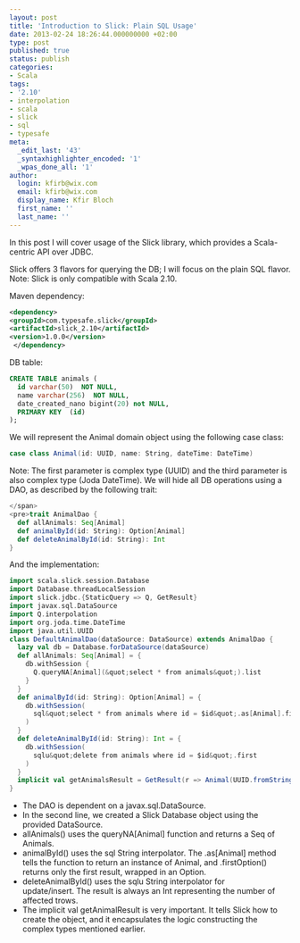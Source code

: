 ```yaml
---
layout: post
title: 'Introduction to Slick: Plain SQL Usage'
date: 2013-02-24 18:26:44.000000000 +02:00
type: post
published: true
status: publish
categories:
- Scala
tags:
- '2.10'
- interpolation
- scala
- slick
- sql
- typesafe
meta:
  _edit_last: '43'
  _syntaxhighlighter_encoded: '1'
  _wpas_done_all: '1'
author:
  login: kfirb@wix.com
  email: kfirb@wix.com
  display_name: Kfir Bloch
  first_name: ''
  last_name: ''
---
```

In this post I will cover usage of the Slick library, which provides a Scala-centric API over JDBC.

Slick offers 3 flavors for querying the DB; I will focus on the plain SQL flavor.
Note: Slick is only compatible with Scala 2.10.

Maven dependency:

```xml
<dependency>
<groupId>com.typesafe.slick</groupId>
<artifactId>slick_2.10</artifactId>
<version>1.0.0</version>
 </dependency>
```

DB table:

```sql
CREATE TABLE animals (
  id varchar(50)  NOT NULL,
  name varchar(256)  NOT NULL,
  date_created_nano bigint(20) not NULL,
  PRIMARY KEY  (id)
);
```

We will represent the Animal domain object using the following case class:
```scala
case class Animal(id: UUID, name: String, dateTime: DateTime)
```

Note: The first parameter is complex type (UUID) and the third parameter is also complex type (Joda DateTime).
We will hide all DB operations using a DAO, as described by the following trait:

```scala 
</span>
<pre>trait AnimalDao {
  def allAnimals: Seq[Animal]
  def animalById(id: String): Option[Animal]
  def deleteAnimalById(id: String): Int
}
```

And the implementation:

```scala
import scala.slick.session.Database
import Database.threadLocalSession
import slick.jdbc.{StaticQuery => Q, GetResult}
import javax.sql.DataSource
import Q.interpolation
import org.joda.time.DateTime
import java.util.UUID
class DefaultAnimalDao(dataSource: DataSource) extends AnimalDao {
  lazy val db = Database.forDataSource(dataSource)
  def allAnimals: Seq[Animal] = {
    db.withSession {
      Q.queryNA[Animal](&quot;select * from animals&quot;).list
    }
  }
  def animalById(id: String): Option[Animal] = {
    db.withSession(
      sql&quot;select * from animals where id = $id&quot;.as[Animal].firstOption
    )
  }
  def deleteAnimalById(id: String): Int = {
    db.withSession(
      sqlu&quot;delete from animals where id = $id&quot;.first
    )
  }
  implicit val getAnimalsResult = GetResult(r => Animal(UUID.fromString(r.nextString), r.nextString, new DateTime(r.nextLong())))
}
```

* The DAO is dependent on a javax.sql.DataSource.
* In the second line, we created a Slick Database object using the provided DataSource.
* allAnimals() uses the queryNA[Animal] function and returns a Seq of Animals.
* animalById() uses the sql String interpolator. The .as[Animal] method tells the function to return an instance of Animal, and .firstOption() returns only the first result, wrapped in an Option.
* deleteAnimalById() uses the sqlu String interpolator for update/insert. The result is always an Int representing the number of affected trows.
* The implicit val getAnimalResult is very important. It tells Slick how to create the object, and it encapsulates the logic constructing the complex types mentioned earlier.

